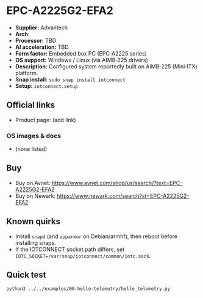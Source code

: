 # EPC-A2225G2-EFA2

- **Supplier:** Advantech
- **Arch:** 
- **Processor:** TBD
- **AI acceleration:** TBD
- **Form factor:** Embedded box PC (EPC‑A2225 series)
- **OS support:** Windows / Linux (via AIMB‑225 drivers)
- **Description:** Configured system reportedly built on AIMB‑225 (Mini‑ITX) platform.
- **Snap install:** `sudo snap install iotconnect`
- **Setup:** `iotconnect.setup`

## Official links
- Product page: (add link)

### OS images & docs
- (none listed)

## Buy
- Buy on Avnet: https://www.avnet.com/shop/us/search/?text=EPC-A2225G2-EFA2
- Buy on Newark: https://www.newark.com/search?st=EPC-A2225G2-EFA2

## Known quirks
- Install `snapd` (and `apparmor` on Debian/armhf), then reboot before installing snaps.
- If the IOTCONNECT socket path differs, set `IOTC_SOCKET=/var/snap/iotconnect/common/iotc.sock`.

## Quick test
```bash
python3 ../../examples/00-hello-telemetry/hello_telemetry.py
```
